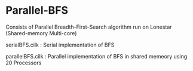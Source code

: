 Parallel-BFS
============

Consists of Parallel Breadth-First-Search algorithm run on Lonestar (Shared-memory Multi-core)

serialBFS.cilk : Serial implementation of BFS

parallelBFS.cilk : Parallel implementation of BFS in shared memeory using 20 Processors

